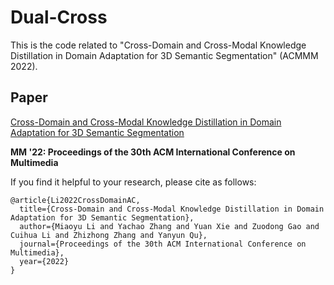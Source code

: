 # Dual-Cross
This is the code related to "Cross-Domain and Cross-Modal Knowledge Distillation in Domain Adaptation for 3D Semantic Segmentation" (ACMMM 2022).
## Paper
[Cross-Domain and Cross-Modal Knowledge Distillation in Domain Adaptation for 3D Semantic Segmentation](https://dl.acm.org/doi/10.1145/3503161.3547990)

**MM '22: Proceedings of the 30th ACM International Conference on Multimedia**

If you find it helpful to your research, please cite as follows:
```
@article{Li2022CrossDomainAC,
  title={Cross-Domain and Cross-Modal Knowledge Distillation in Domain Adaptation for 3D Semantic Segmentation},
  author={Miaoyu Li and Yachao Zhang and Yuan Xie and Zuodong Gao and Cuihua Li and Zhizhong Zhang and Yanyun Qu},
  journal={Proceedings of the 30th ACM International Conference on Multimedia},
  year={2022}
}
```
